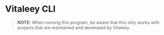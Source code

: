 # Vitaleey CLI

> **NOTE:**
> When running this program, be aware that this only works with projects that are maintained and developed by Vitaleey.

